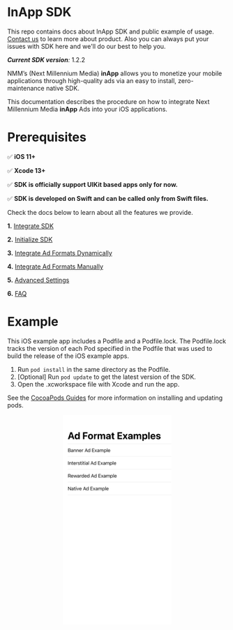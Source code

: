 # InApp SDK

This repo contains docs about InApp SDK and public example of usage. [Contact us](https://nextmillennium.io/) to learn more about product.
Also you can always put your issues with SDK here and we'll do our best to help you.

***Current SDK version**:* 1.2.2

NMM’s (Next Millennium Media) **inApp** allows you to monetize your mobile applications through high-quality ads via an easy to install, zero-maintenance native SDK.

This documentation describes the procedure on how to integrate Next Millennium Media **inApp** Ads into your iOS applications.

# Prerequisites

✅ **iOS 11+**

✅ **Xcode 13+**

✅ **SDK is officially support UIKit based apps only for now.**

✅ **SDK is developed on Swift and can be called only from Swift files.**

Check the docs below to learn about all the features we provide.

 **1.** [Integrate SDK](https://github.com/nextmillenniummedia/inapp-ios-example/blob/main/docs/Integrate%20SDK.md)

 **2.** [Initialize SDK](https://github.com/nextmillenniummedia/inapp-ios-example/blob/main/docs/Initialize%20SDK.md)

 **3.** [Integrate Ad Formats Dynamically](https://github.com/nextmillenniummedia/inapp-ios-example/blob/main/docs/Integrate%20Ad%20Formats%20Dynamically.md)

 **4.** [Integrate Ad Formats Manually](https://github.com/nextmillenniummedia/inapp-ios-example/blob/main/docs/Integrate%20Ad%20Formats%20Manually.md)

 **5.** [Advanced Settings](https://github.com/nextmillenniummedia/inapp-ios-example/blob/main/docs/Advanced%20Settings.md)

 **6.** [FAQ](https://github.com/nextmillenniummedia/inapp-ios-example/blob/main/docs/FAQ.md)

# Example

This iOS example app includes a Podfile and a Podfile.lock. The Podfile.lock
tracks the version of each Pod specified in the Podfile that was used to build
the release of the iOS example apps.

1. Run `pod install` in the same directory as the Podfile.
1. [Optional] Run `pod update` to get the latest version of the SDK.
1. Open the .xcworkspace file with Xcode and run the app.

See the [CocoaPods Guides](https://guides.cocoapods.org/)
for more information on installing and updating pods.

<p align="center">
<img src="https://github.com/nextmillenniummedia/inapp-ios-example/blob/main/docs/images/formats_view.jpg" height="480">
</p>
